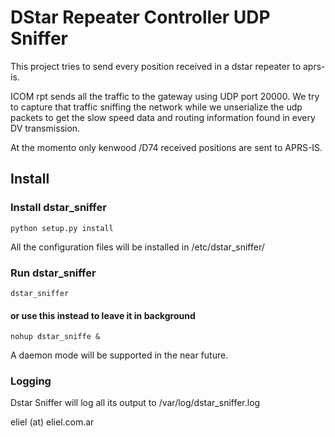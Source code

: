 # DStar Repeater Controller UDP Sniffer

This project tries to send every position received in a dstar repeater to aprs-is.

ICOM rpt sends all the traffic to the gateway using UDP port 20000.
We try to capture that traffic sniffing the network while we unserialize the udp packets to get
the slow speed data and routing information found in every DV transmission.

At the momento only kenwood /D74 received positions are sent to APRS-IS.

## Install
### Install dstar_sniffer
```shell
python setup.py install
```
All the configuration files will be installed in /etc/dstar_sniffer/

### Run dstar_sniffer
```shell
dstar_sniffer
```
#### or use this instead to leave it in background
```shell
nohup dstar_sniffe &
```
A daemon mode will be supported in the near future.

### Logging
Dstar Sniffer will log all its output to /var/log/dstar_sniffer.log

eliel (at) eliel.com.ar
